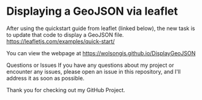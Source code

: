 # Displaying a GeoJSON via leaflet 

After using the quickstart guide from leaflet (linked below), the new task is to update that code to display a GeoJSON file. 
https://leafletjs.com/examples/quick-start/ 

You can view the webpage at https://wolsongis.github.io/DisplayGeoJSON 

Questions or Issues
If you have any questions about my project or encounter any issues, please open an issue in this repository, and I'll address it as soon as possible.

Thank you for checking out my GitHub Project. 
